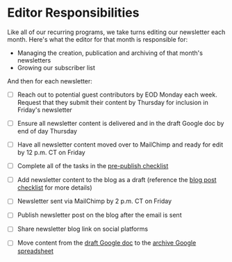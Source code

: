 # Editor Responsibilities

Like all of our recurring programs, we take turns editing our newsletter each month. Here's what the editor for that month is responsible for:

- Managing the creation, publication and archiving of that month's newsletters
- Growing our subscriber list

And then for each newsletter:

- [ ] Reach out to potential guest contributors by EOD Monday each week. Request that they submit their content by Thursday for inclusion in Friday's newsletter

- [ ] Ensure all newsletter content is delivered and in the draft Google doc by end of day Thursday

- [ ] Have all newsletter content moved over to MailChimp and ready for edit by 12 p.m. CT on Friday

- [ ] Complete all of the tasks in the [pre-publish checklist](/checklists/newsletter.md)

- [ ] Add newsletter content to the blog as a draft (reference the [blog post checklist](/checklists/blog-post.md) for more details)

- [ ] Newsletter sent via MailChimp by 2 p.m. CT on Friday

- [ ] Publish newsletter post on the blog after the email is sent

- [ ] Share newsletter blog link on social platforms

- [ ] Move content from the [draft Google doc](https://docs.google.com/a/investigativenewsnetwork.org/document/d/1DlgHsgSN4Z-uOIUqUg3PcQYLsyYftnRIEEWLbjxlNlg/edit) to the [archive Google spreadsheet](https://docs.google.com/a/investigativenewsnetwork.org/spreadsheets/d/1bRKcDupgokDEOaNBlpbsn8-t-eD99FW8G5CoW-ZEmNo/edit)
